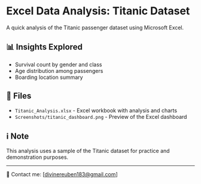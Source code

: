 # Excel Data Analysis: Titanic Dataset

A quick analysis of the Titanic passenger dataset using Microsoft Excel.

## 📊 Insights Explored
- Survival count by gender and class
- Age distribution among passengers
- Boarding location summary

## 📁 Files
- `Titanic_Analysis.xlsx` - Excel workbook with analysis and charts
- `Screenshots/titanic_dashboard.png` - Preview of the Excel dashboard

## ℹ️ Note
This analysis uses a sample of the Titanic dataset for practice and demonstration purposes.

---

📧 Contact me: [divinereuben183@gmail.com]  
